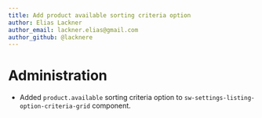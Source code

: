 ```yaml
---
title: Add product available sorting criteria option
author: Elias Lackner
author_email: lackner.elias@gmail.com
author_github: @lacknere
---
```

# Administration
* Added `product.available` sorting criteria option to `sw-settings-listing-option-criteria-grid` component.

